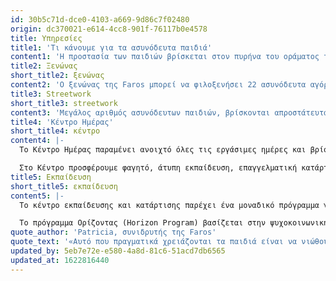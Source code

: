 ```yaml
---
id: 30b5c71d-dce0-4103-a669-9d86c7f02480
origin: dc370021-e614-4cc8-901f-76117b0e4578
title: Υπηρεσίες
title1: 'Τι κάνουμε για τα ασυνόδευτα παιδιά'
content1: 'Η προστασία των παιδιών βρίσκεται στον πυρήνα του οράματος της Faros. Το προσωπικό μας «χτενίζει» τους δρόμους της Αθήνας αναζητώντας, υποστηρίζοντας και τελικά φέρνοντας ασυνόδευτα παιδιά πρόσφυγες σε έναν χώρο όπου θα είναι πραγματικά ασφαλή. Το κέντρο για την οικογένεια βρίσκεται στην καρδιά της πόλης και είναι εύκολα προσβάσιμο. Παρέχουμε ένα ασφαλές περιβάλλον, ζεστά γεύματα και ψυχοκοινωνική υποστήριξη σε 100 αγόρια και εφήβους κάθε εβδομάδα. Ο ξενώνας μας έχει γίνει δεύτερο σπίτι για 22 ασυνόδευτα παιδιά. Τα παιδιά έχουν πρόσβαση σε νομικές υπηρεσίες, εκπαίδευση και επαγγελματική κατάρτιση. Το όραμά μας, ωστόσο, πηγαίνει ακόμη πιο μακριά. Προσπαθούμε να προστατεύσουμε το θεμελιώδες δικαίωμα κάθε παιδιού στην παιδική του ηλικία και να τα εξοπλίσουμε με δεξιότητες ώστε να αντιμετωπίσουν το μέλλον με αυτοπεποίθηση.'
title2: Ξενώνας
short_title2: ξενώνας
content2: 'Ο ξενώνας της Faros μπορεί να φιλοξενήσει 22 ασυνόδευτα αγόρια πρόσφυγες από την ηλικία των 10 έως 18 ετών. Είναι σχεδιασμένος για να παρέχει προστασία και να φιλοξενεί άμεσα παιδιά πρόσφυγες που ζουν σε συνθήκες αστεγίας. Ο ξενώνας παρέχει ένα προσωρινό σπίτι σε ασυνόδευτα παιδιά, εστιάζοντας στην παροχή της καλύτερης δυνατής ατομικής φροντίδας σε κάθε παιδί. Η προσέγγισή μας δίνει ιδιαίτερη έμφαση στη σχέση μας με τα παιδιά. Προσπαθούμε να αποκαταστήσουμε την ομαλότητα της παιδικής και εφηβικής ηλικίας, να τα καθοδηγήσουμε σε κρίσιμες αποφάσεις της ζωής τους και να ενισχύσουμε την περιέργεια και τη δημιουργικότητά τους μέσα από διάφορες δραστηριότητες.'
title3: Streetwork
short_title3: streetwork
content3: 'Μεγάλος αριθμός ασυνόδευτων παιδιών, βρίσκονται απροστάτευτα στους δρόμους ή υπό επισφαλείς συνθήκες διαβίωσης, όπως καταλήψεις ή δημόσια πάρκα. Η ομάδα μας, που αποτελείται από ψυχολόγο, κοινωνικό λειτουργό και διαπολιτισμικό διαμεσολαβητή, αναζητά και εντοπίζει ασυνόδευτα παιδιά, τους παρέχει υποστήριξη και να τους ενημερώσει για τις υπηρεσίες που προσφέρονται στο κέντρο ημέρας.'
title4: 'Κέντρο Ημέρας'
short_title4: κέντρο
content4: |-
  Το Κέντρο Ημέρας παραμένει ανοιχτό όλες τις εργάσιμες ημέρες και βρίσκεται στο κέντρο της Αθήνας, κοντά σε περιοχές όπου συγκεντρώνονται πρόσφυγες. Σκοπός του Κέντρου είναι να προστατεύσει τα ασυνόδευτα παιδιά και τους νέους και να τους παρέχει υποστήριξη και δραστηριότητες που θα τους δώσουν ελπίδα.

  Στο Κέντρο προσφέρουμε φαγητό, άτυπη εκπαίδευση, επαγγελματική κατάρτιση καθώς και ψυχαγωγικές και αθλητικές δραστηριότητες. Το προσωπικό μας απαρτίζεται από κοινωνικούς λειτουργούς, ψυχολόγους, δικηγόρους και διαπολιτισμικούς διαμεσολαβητές -  καθώς και πολυάριθμους εθελοντές -  παρέχοντας υποστήριξη και εξειδικευμένη φροντίδα σε κάθε παιδί.
title5: Εκπαίδευση
short_title5: εκπαίδευση
content5: |-
  Το κέντρο εκπαίδευσης και κατάρτισης παρέχει ένα μοναδικό πρόγραμμα για ασυνόδευτους ανηλίκους και νεαρούς πρόσφυγες. Τα παιδιά διδάσκονται έναν αριθμό δεξιοτήτων (soft skills), που μπορούν να χρησιμοποιηθούν σε όλες τις περιστάσεις της προσωπικής και επαγγελματικής τους ζωής. Παράλληλα, η εκπαίδευσή τους επικεντρώνεται στην εξεύρεση δημιουργικών λύσεων στα προβλήματα, που μπορεί να αντιμετωπίζει κάθε συμμετέχων ή ο περίγυρός του. 

  Το πρόγραμμα Ορίζοντας (Horizon Program) βασίζεται στην ψυχοκοινωνική υποστήριξη και παρέχει στους συμμετέχοντες τα απαραίτητα εφόδια, ώστε να ζήσουν γεμάτες ζωές. Σκοπός του είναι να προσφέρει ευκαιρίες, να αυξήσει την αυτοεκτίμηση των συμμετεχόντων και να δώσει τη δυνατότητα στους νεαρούς πρόσφυγες να συμμετέχουν ενεργά στην κοινωνία. Το πρόγραμμα έχει σχεδιαστεί και υλοποιείται σε συνεργασία με το Τεχνολογικό Ινστιτούτο της Μασαχουσέτης (MIT) D-Lab.
quote_author: 'Patricia, συνιδρυτής της Faros'
quote_text: '«Αυτό που πραγματικά χρειάζονται τα παιδιά είναι να νιώθουν πως τα αγαπούν και πως είναι μοναδικοί για κάποιον. Χρειάζονται να έχουν κάποιον που να τους βοηθά να ανακαλύψουν την αξία τους και να δουν τις δυνατότητές τους».'
updated_by: 5eb7e72e-e580-4a8d-81c6-51acd7db6565
updated_at: 1622816440
---
```

